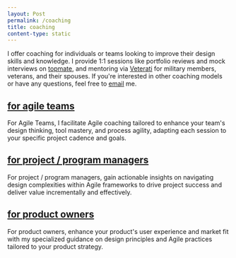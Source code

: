 ```yaml
---
layout: Post
permalink: /coaching
title: coaching
content-type: static
---
```


I offer coaching for individuals or teams looking to improve their design skills and knowledge. I provide 1:1 sessions like portfolio reviews and mock interviews on <a href="https://topmate.io/jeffrey_camacho">topmate</a>, and mentoring via <a href="https://go.veterati.com/EKTNUC">Veterati</a> for military members, veterans, and their spouses. If you're interested in other coaching models or have any questions, feel free to <a href="mailto:jeff@jeffcamacho.com">email</a> me.

## <u>for agile teams</u>
For Agile Teams, I facilitate Agile coaching tailored to enhance your team's design thinking, tool mastery, and process agility, adapting each session to your specific project cadence and goals.

## <u>for project / program managers</u>
For project / program managers, gain actionable insights on navigating design complexities within Agile frameworks to drive project success and deliver value incrementally and effectively.

## <u>for product owners</u>
For product owners, enhance your product's user experience and market fit with my specialized guidance on design principles and Agile practices tailored to your product strategy.

<!-- Google Calendar Appointment Scheduling begin -->
<link href="https://calendar.google.com/calendar/scheduling-button-script.css" rel="stylesheet">
<script src="https://calendar.google.com/calendar/scheduling-button-script.js" async></script>
<script>
(function() {
  var target = document.currentScript;
  window.addEventListener('load', function() {
    calendar.schedulingButton.load({
      url: 'https://calendar.google.com/calendar/appointments/schedules/AcZssZ2k64ODT0NudZU8U9twsBzUJohC__ZWQ7Q8ivPc0__QT9wPcSACMdzQA2Ap814C8eTwtl5wtQI-?gv=true',
      color: '#6d9eff',
      label: "Book a 15 minute discovery call",
      target,
    });
  });
})();
</script>
<!-- end Google Calendar Appointment Scheduling -->